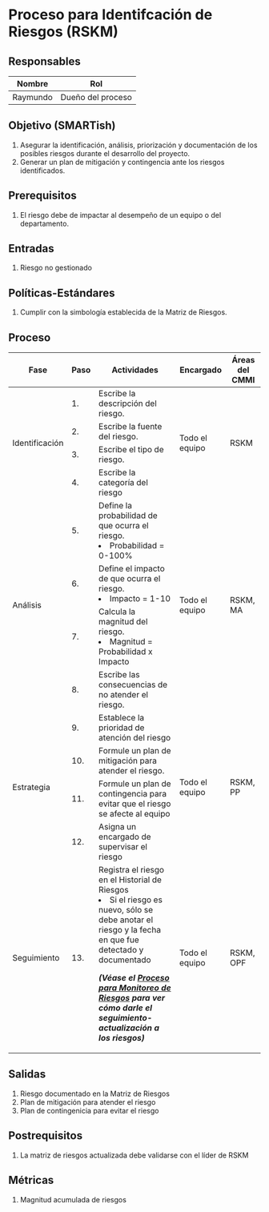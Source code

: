 # Proceso para Identifcación de Riesgos (RSKM)

## Responsables

Nombre     | Rol
-----------|------------------
Raymundo   | Dueño del proceso


## Objetivo (SMARTish)
1. Asegurar la identificación, análisis, priorización y documentación de los posibles riesgos durante el desarrollo del proyecto.
2. Generar un plan de mitigación y contingencia ante los riesgos identificados.


## Prerequisitos
1. El riesgo debe de impactar al desempeño de un equipo o del departamento.

## Entradas
1. Riesgo no gestionado

## Políticas-Estándares
1. Cumplir con la simbología establecida de la Matriz de Riesgos.

## Proceso

<table>
  <thead>
    <tr>
      <th>Fase</th>
      <th>Paso</th>
      <th>Actividades</th>
      <th>Encargado</th>
      <th>Áreas del CMMI</th>
    </tr>
  </thead>
  <tbody>
    <tr>
      <td rowspan="4">Identificación</td>
      <td>1.</td>
      <td>Escribe la descripción del riesgo. </td>
      <td rowspan="4">Todo el equipo</td>
      <td rowspan="4">RSKM</td>
    </tr>
    <tr>
      <td>2.</td>
      <td>Escribe la fuente del riesgo.
      </td>
    </tr>
    <tr>
      <td>3.</td>
      <td>Escribe el tipo de riesgo.</td>
    </tr>
    <tr>
      <td>4.</td>
      <td>Escribe la categoría del riesgo</td>
    </tr>
    <tr>
      <td rowspan="4">Análisis</td>
      <td>5.</td>
      <td>Define la probabilidad de que ocurra el riesgo.
          <li>Probabilidad = 0-100%</li>
      </td>
      <td rowspan="4">Todo el equipo</td>
      <td rowspan="4">RSKM, MA</td>
    </tr>
    <tr>
      <td>6.</td>
      <td>Define el impacto de que ocurra el riesgo.
          <li>Impacto = 1-10</li>
      </td>
    </tr>
    <tr>
      <td>7.</td>
      <td>Calcula la magnitud del riesgo.
          <li>Magnitud = Probabilidad x Impacto</li>
      </td>
    </tr>
    <tr>
      <td>8.</td>
      <td>Escribe las consecuencias de no atender el riesgo.</td>
    </tr>
    <tr>
      <td rowspan="4">Estrategia</td>
      <td>9.</td>
      <td>Establece la prioridad de atención del riesgo </td>
      <td rowspan="4">Todo el equipo</td>
      <td rowspan="4">RSKM, PP</td>
    </tr>
    <tr>
      <td>10.</td>
      <td>Formule un plan de mitigación para atender el riesgo.</td>
    </tr>
    <tr>
      <td>11.</td>
      <td>Formule un plan de contingencia para evitar que el riesgo se afecte al equipo</td>
    </tr>
    <tr>
      <td>12.</td>
      <td>Asigna un encargado de supervisar el riesgo</td>
    </tr>
    <tr>
      <td>Seguimiento</td>
      <td>13.</td>
      <td>Registra el riesgo en el Historial de Riesgos
          <li>Si el riesgo es nuevo, sólo se debe anotar el riesgo y la fecha en que fue detectado y documentado </li>
      <p><strong><em>
      (Véase el <a href="">Proceso para Monitoreo de Riesgos</a> para ver cómo darle el seguimiento-actualización a los riesgos)
      </em></strong></p>
      </td>
      <td>Todo el equipo</td>
      <td>RSKM, OPF</td>
    </tr>
  </tbody>
</table>

## Salidas
1. Riesgo documentado en la Matriz de Riesgos
2. Plan de mitigación para atender el riesgo
3. Plan de contingenicia para evitar el riesgo

## Postrequisitos
1. La matriz de riesgos actualizada debe validarse con el líder de RSKM

## Métricas
1. Magnitud acumulada de riesgos 